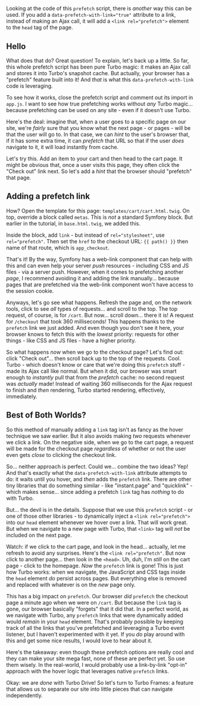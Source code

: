 # <link rel="prefetch">

Looking at the code of this `prefetch` script, there is *another* way this can
be used. If you add a `data-prefetch-with-link="true"` attribute to a link, instead
of making an Ajax call, it will add a `<link rel="prefetch">` element to the
`head` tag of the page.

## Hello <link rel="prefetch">

What does that do? Great question! To explain, let's back up a little. So far, this
whole prefetch script has been pure Turbo magic: it makes an Ajax call
and stores it into Turbo's snapshot cache. But actually, your browser has a
"prefetch" feature built into it! And *that* is what this `data-prefetch-with-link`
code is leveraging.

To see how it works, close the prefetch script and comment out its import in
`app.js`. I want to see how true prefetching works without *any* Turbo magic...
because prefetching can be used on any site - even if it doesn't use Turbo.

Here's the deal: imagine that, when a user goes to a specific page on our site,
we're *fairly* sure that you know what the next page - or pages - will be that the
user will go to. In that case, we can *hint* to the user's browser that, if it has
some extra time, it can *prefetch* that URL so that if the user *does* navigate to
it, it will load instantly from cache.

Let's try this. Add an item to your cart and then head to the cart page. It might
be obvious that, once a user visits this page, they often click the "Check out"
link next. So let's add a *hint* that the browser should "prefetch" that page.

## Adding a prefetch link

How? Open the template for this page: `templates/cart/cart.html.twig`. On top,
override a block called `metas`. This is *not* a standard Symfony block. But
earlier in the tutorial, in `base.html.twig`, we added this.

Inside the block, add `link` - but instead of `rel="stylesheet"`, use
`rel="prefetch"`. Then set the `href` to the checkout URL: `{{ path() }}` then
name of that route, which is `app_checkout`.

That's it! By the way, Symfony has a web-link component that can help with this
and can even help your server *push* resources - including CSS and JS files - via a
server push. However, when it comes to prefetching another *page*, I recommend
avoiding it and adding the link manually...  because pages that are prefetched via
the web-link component won't have access to the session cookie.

Anyways, let's go see what happens. Refresh the page and, on the network tools,
click to see *all* types of requests... and scroll to the top. The top request,
of course, is for `/cart`. But now... scroll down... there it is! A request for
`/checkout` that took 360 milliseconds! This happens thanks to the `prefetch` link
we just added. And even though you don't see it here, your browser knows to fetch
this with the *lowest* priority: requests for other things - like CSS and JS
files - have a higher priority.

So what happens *now* when we go to the checkout page? Let's find out: click
"Check out"... then scroll back up to the top of the requests. Cool. Turbo -
which doesn't know or care that we're doing this `prefetch` stuff - made its
Ajax call like normal. But when it did, our browser was smart enough to *instantly*
pull that from the *prefetch* cache: no second request was *actually* made! Instead
of waiting 360 milliseconds for the Ajax request to finish and *then* rendering,
Turbo started rendering, effectively, immediately.

## Best of Both Worlds?

So this method of manually adding a `link` tag isn't as fancy as the hover technique
we saw earlier. But it also avoids making *two* requests whenever we click a link.
On the negative side, when we go to the cart page, a request will be made for the
checkout page *regardless* of whether or not the user even gets *close* to clicking
the checkout link.

So... neither approach is perfect. Could we... combine the two ideas? Yep! And
that's exactly what the `data-prefetch-with-link` attribute attempts to do: it
waits until you hover, and *then* adds the `prefetch` link. There are other tiny
libraries that do something similar - like "instant.page" and "quicklink" - which
makes sense... since adding a prefetch `link` tag has *nothing* to do with Turbo.

But... the devil is in the details. Suppose that we use this `prefetch` script - or
one of those other libraries - to dynamically inject a `<link rel="prefetch">` into
our `head` element whenever we hover over a link. That will work great. But when
we navigate to a new page with Turbo, that `<link>` tag will *not* be included
on the next page.

Watch: if we click to the cart page, and look in the head... actually, let me refresh
to avoid any surprises. Here's the `<link rel="prefetch"`. But now click to another
page... then look in the `<head>`. Uh, duh, I'm *still* on the cart page - click
to the homepage. *Now* the `prefetch` link is gone! This is just how Turbo works:
when we navigate, the JavaScript and CSS tags inside the `head` element *do* persist
across pages. But everything else is removed and replaced with whatever is on the
*new* page only.

This has a big impact on `prefetch`. Our browser *did* `prefetch` the checkout
page a minute ago when we were on `/cart`. But because the `link` tag is gone, our
browser basically "forgets" that it did that. In a perfect world, as we navigate
with Turbo, any `prefetch` links that were dynamically added would *remain* in
your `head` element. That's probably possible by keeping track of all the links
that you've prefetched and leveraging a Turbo event listener, but I haven't
experimented with it yet. If you *do* play around with this and get some nice
results, I would love to hear about it.

Here's the takeaway: even though these prefetch options are really cool and they can
make your site mega fast, none of these are perfect yet. So use them wisely.
In the real-world, I would probably use a link-by-link "opt-in" approach with the
hover logic that leverages native `prefetch` links.

Okay: we are *done* with Turbo Drive! So let's turn to Turbo Frames: a feature that
allows us to separate our site into little pieces that can navigate independently.
